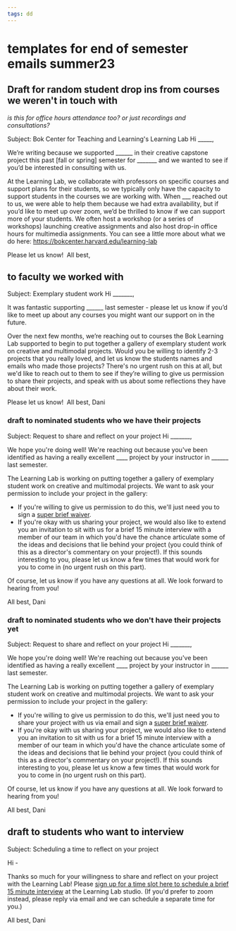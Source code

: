 ```yaml
---
tags: dd
---
```

# templates for end of semester emails summer23

## Draft for random student drop ins from courses we weren't in touch with
*is this for office hours attendance too? or just recordings and consultations?*

Subject: Bok Center for Teaching and Learning's Learning Lab
Hi _____,

We’re writing because we supported ______ in their creative capstone project this past [fall or spring] semester for _______ and we wanted to see if you’d be interested in consulting with us. 

At the Learning Lab, we collaborate with professors on specific courses and support plans for their students, so we typically only have the capacity to support students in the courses we are working with. When ___ reached out to us, we were able to help them because we had extra availability, but if you’d like to meet up over zoom, we’d be thrilled to know if we can support more of your students. We often host a workshop (or a series of workshops) launching creative assignments and also host drop-in office hours for multimedia assignments. You can see a little more about what we do here: https://bokcenter.harvard.edu/learning-lab 

Please let us know! 
All best,

## to faculty we worked with
Subject: Exemplary student work
Hi _______,

It was fantastic supporting ______ last semester - please let us know if you’d like to meet up about any courses you might want our support on in the future.

Over the next few months, we’re reaching out to courses the Bok Learning Lab supported to begin to put together a gallery of exemplary student work on creative and multimodal projects. Would you be willing to identify 2-3 projects that you really loved, and let us know the students names and emails who made those projects? There's no urgent rush on this at all, but we'd like to reach out to them to see if they’re willing to give us permission to share their projects, and speak with us about some reflections they have about their work. 

Please let us know! 
All best,
Dani


### draft to nominated students who we have their projects

Subject: Request to share and reflect on your project
Hi _______,

We hope you're doing well! We're reaching out because you've been identified as having a really excellent ____ project by your instructor in ______ last semester.

The Learning Lab is working on putting together a gallery of exemplary student work on creative and multimodal projects. We want to ask your permission to include your project in the gallery:
* If you're willing to give us permission to do this, we'll just need you to sign a [super brief waiver](https://airtable.com/shrJlxSH4DvRYQRzb).
* If you're okay with us sharing your project, we would also like to extend you an invitation to sit with us for a brief 15 minute interview with a member of our team in which you'd have the chance articulate some of the ideas and decisions that lie behind your project (you could think of this as a director's commentary on your project!). If this sounds interesting to you, please let us know a few times that would work for you to come in (no urgent rush on this part).

Of course, let us know if you have any questions at all. We look forward to hearing from you!

All best,
Dani

### draft to nominated students who we don't have their projects yet

Subject: Request to share and reflect on your project
Hi _______,

We hope you're doing well! We're reaching out because you've been identified as having a really excellent ____ project by your instructor in ______ last semester.

The Learning Lab is working on putting together a gallery of exemplary student work on creative and multimodal projects. We want to ask your permission to include your project in the gallery:
* If you're willing to give us permission to do this, we'll just need you to share your project with us via email and sign a [super brief waiver](https://airtable.com/shrJlxSH4DvRYQRzb).
* If you're okay with us sharing your project, we would also like to extend you an invitation to sit with us for a brief 15 minute interview with a member of our team in which you'd have the chance articulate some of the ideas and decisions that lie behind your project (you could think of this as a director's commentary on your project!). If this sounds interesting to you, please let us know a few times that would work for you to come in (no urgent rush on this part).

Of course, let us know if you have any questions at all. We look forward to hearing from you!

All best,
Dani

## draft to students who want to interview
Subject: Scheduling a time to reflect on your project

Hi -

Thanks so much for your willingness to share and reflect on your project with the Learning Lab! Please [sign up for a time slot here to schedule a brief 15 minute interview](https://calendly.com/boklearninglab/student-project-gallery-interview) at the Learning Lab studio. (If you'd prefer to zoom instead, please reply via email and we can schedule a separate time for you.)

All best,
Dani

